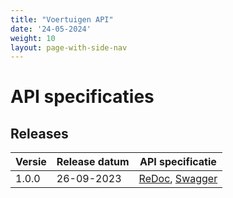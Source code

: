 ```yaml
---
title: "Voertuigen API"
date: '24-05-2024'
weight: 10
layout: page-with-side-nav
---
```

# API specificaties

## Releases


Versie   | Release datum | API specificatie
-------- | ------------- | ----------------
1.0.0    | 26-09-2023    | [ReDoc][zaken-1.0.0-redoc], [Swagger][zaken-1.0.0-swagger]

[zaken-1.0.0-redoc]: redoc-1.0.0
[zaken-1.0.0-swagger]: swagger-ui-1.0.0
